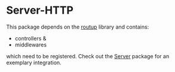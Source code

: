 # Server-HTTP

This package depends on the [routup](https://www.npmjs.com/package/routup) library and contains:
- controllers &
- middlewares

which need to be registered.
Check out the [Server](../server/index.md) package for an exemplary integration.
